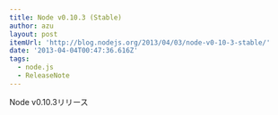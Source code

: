 ```yaml
---
title: Node v0.10.3 (Stable)
author: azu
layout: post
itemUrl: 'http://blog.nodejs.org/2013/04/03/node-v0-10-3-stable/'
date: '2013-04-04T00:47:36.616Z'
tags:
  - node.js
  - ReleaseNote
---
```

Node v0.10.3リリース
